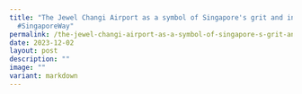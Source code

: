 ```yaml
---
title: "The Jewel Changi Airport as a symbol of Singapore's grit and innovation
  #SingaporeWay"
permalink: /the-jewel-changi-airport-as-a-symbol-of-singapore-s-grit-and-innovation-singaporeway/
date: 2023-12-02
layout: post
description: ""
image: ""
variant: markdown
---
```

